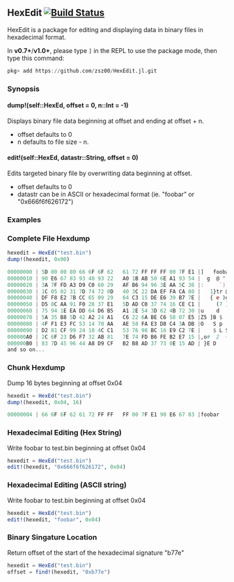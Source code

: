 ## HexEdit [![Build Status](https://travis-ci.org/zznop/HexEdit.jl.svg?branch=master)](https://travis-ci.org/zznop/HexEdit.jl)

HexEdit is a package for editing and displaying data in binary files in
hexadecimal format.

In **v0.7+**/**v1.0+**, please type `]` in the REPL to use the package mode, then type this command:

```julia
pkg> add https://github.com/zsz00/HexEdit.jl.git
```

### Synopsis

#### dump!(self::HexEd, offset = 0, n::Int = -1)
Displays binary file data beginning at offset and ending at offset + n.
- offset defaults to 0
- n defaults to file size - n.

#### edit!(self::HexEd, datastr::String, offset = 0)
Edits targeted binary file by overwriting data beginning at offset.
- offset defaults to 0
- datastr can be in ASCII or hexadecimal format (ie. "foobar" or "0x666f6f626172")

### Examples

### Complete File Hexdump

```julia
hexedit = HexEd("test.bin")
dump!(hexedit, 0x00)

00000000 | 5D 00 00 80 66 6F 6F 62   61 72 FF FF FF 00 7F E1 |]   foobar
00000010 | 90 E6 67 83 93 40 93 22   A0 1B AB 50 6E A1 93 54 |  g  @ "   Pn  T
00000020 | 3A 7F FD A3 D9 C0 60 29   AF B6 94 96 3E AA 5C 38 |:     `)    > \8
00000030 | 1C 05 02 31 7D 74 72 0D   40 3C 22 DA EF FA CA 80 |   1}tr @<"
00000040 | DF F8 E2 7B CC 65 09 29   64 C3 15 DE E6 39 B7 7E |   { e )d    9 ~
00000050 | D5 8C AA 91 F0 28 37 E1   5D AD C0 37 74 16 CE C1 |     (7 ]  7t
00000060 | 75 94 1E EA DD 64 D6 B5   A1 2E 54 3D 62 4B 72 30 |u    d   .T=bKr0
00000070 | 5A 35 B8 5D 42 A2 24 A1   C6 22 6A BE C6 58 07 E5 |Z5 ]B $  "j  X
00000080 | 4F F1 E3 FC 53 14 70 AA   AE 58 FA E3 D8 C4 3A DB |O   S p  X    :
00000090 | D2 81 CF 99 24 10 4C C1   53 76 98 BC 16 E9 C2 7E |    $ L Sv     ~
000000A0 | 2C 6F 23 D6 F7 32 AB 81   7E 74 FD B6 FE B2 E7 15 |,o#  2  ~t
000000B0 | 83 7D 45 96 44 A8 D9 CF   B2 B8 AD 37 73 0E 15 AD | }E D      7s
and so on...
```
### Chunk Hexdump

Dump 16 bytes beginning at offset 0x04
```julia
hexedit = HexEd("test.bin")
dump!(hexedit, 0x04, 16)

00000004 | 66 6F 6F 62 61 72 FF FF   FF 00 7F E1 90 E6 67 83 |foobar        g
```

### Hexadecimal Editing (Hex String)

Write foobar to test.bin beginning at offset 0x04
```julia
hexedit = HexEd("test.bin")
edit!(hexedit, "0x666f6f626172", 0x04)
```

### Hexadecimal Editing (ASCII string)

Write foobar to test.bin beginning at offset 0x04
```julia
hexedit = HexEd("test.bin")
edit!(hexedit, "foobar", 0x04)
```

### Binary Singature Location

Return offset of the start of the hexadecimal signature "b77e"
```julia
hexedit = HexEd("test.bin")
offset = find!(hexedit, "0xb77e")
```
